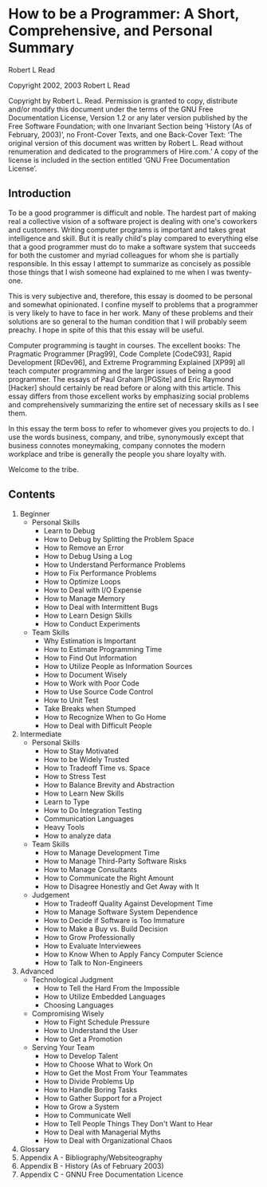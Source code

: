 # How to be a Programmer: A Short, Comprehensive, and Personal Summary
Robert L Read

Copyright 2002, 2003 Robert L Read

Copyright by Robert L. Read. Permission is granted to copy, distribute and/or modify this document under the terms of the GNU Free Documentation License, Version 1.2 or any later version published by the Free Software Foundation; with one Invariant Section being ‘History (As of February, 2003)’, no Front-Cover Texts, and one Back-Cover Text: ‘The original version of this document was written by Robert L. Read without renumeration and dedicated to the programmers of Hire.com.’ A copy of the license is included in the section entitled ‘GNU Free Documentation License’.

## Introduction
To be a good programmer is difficult and noble. The hardest part of making real a collective vision of a software project is dealing with one's coworkers and customers. Writing computer programs is important and takes great intelligence and skill. But it is really child's play compared to everything else that a good programmer must do to make a software system that succeeds for both the customer and myriad colleagues for whom she is partially responsible. In this essay I attempt to summarize as concisely as possible those things that I wish someone had explained to me when I was twenty-one.

This is very subjective and, therefore, this essay is doomed to be personal and somewhat opinionated. I confine myself to problems that a programmer is very likely to have to face in her work. Many of these problems and their solutions are so general to the human condition that I will probably seem preachy. I hope in spite of this that this essay will be useful.

Computer programming is taught in courses. The excellent books: The Pragmatic Programmer [Prag99], Code Complete [CodeC93], Rapid Development [RDev96], and Extreme Programming Explained [XP99] all teach computer programming and the larger issues of being a good programmer. The essays of Paul Graham [PGSite] and Eric Raymond [Hacker] should certainly be read before or along with this article. This essay differs from those excellent works by emphasizing social problems and comprehensively summarizing the entire set of necessary skills as I see them.

In this essay the term boss to refer to whomever gives you projects to do. I use the words business, company, and tribe, synonymously except that business connotes moneymaking, company connotes the modern workplace and tribe is generally the people you share loyalty with.

Welcome to the tribe.

## Contents

1. Beginner
	- Personal Skills
		- Learn to Debug
		- How to Debug by Splitting the Problem Space
		- How to Remove an Error
		- How to Debug Using a Log
		- How to Understand Performance Problems
		- How to Fix Performance Problems
		- How to Optimize Loops
		- How to Deal with I/O Expense
		- How to Manage Memory
		- How to Deal with Intermittent Bugs
		- How to Learn Design Skills
		- How to Conduct Experiments 
	- Team Skills
		- Why Estimation is Important
		- How to Estimate Programming Time
		- How to Find Out Information
		- How to Utilize People as Information Sources
		- How to Document Wisely
		- How to Work with Poor Code
		- How to Use Source Code Control
		- How to Unit Test
		- Take Breaks when Stumped
		- How to Recognize When to Go Home
		- How to Deal with Difficult People
2. Intermediate
	- Personal Skills
		- How to Stay Motivated
		- How to be Widely Trusted
		- How to Tradeoff Time vs. Space
		- How to Stress Test
		- How to Balance Brevity and Abstraction
		- How to Learn New Skills
		- Learn to Type
		- How to Do Integration Testing
		- Communication Languages
		- Heavy Tools
		- How to analyze data
	- Team Skills
		- How to Manage Development Time
		- How to Manage Third-Party Software Risks
		- How to Manage Consultants
		- How to Communicate the Right Amount
		- How to Disagree Honestly and Get Away with It
	- Judgement
		- How to Tradeoff Quality Against Development Time
		- How to Manage Software System Dependence
		- How to Decide if Software is Too Immature
		- How to Make a Buy vs. Build Decision
		- How to Grow Professionally
		- How to Evaluate Interviewees
		- How to Know When to Apply Fancy Computer Science
		- How to Talk to Non-Engineers
3. Advanced
	- Technological Judgment
		- How to Tell the Hard From the Impossible
		- How to Utilize Embedded Languages
		- Choosing Languages
	- Compromising Wisely
		- How to Fight Schedule Pressure
		- How to Understand the User
		- How to Get a Promotion
	- Serving Your Team
		- How to Develop Talent
		- How to Choose What to Work On
		- How to Get the Most From Your Teammates
		- How to Divide Problems Up
		- How to Handle Boring Tasks
		- How to Gather Support for a Project
		- How to Grow a System
		- How to Communicate Well
		- How to Tell People Things They Don't Want to Hear
		- How to Deal with Managerial Myths
		- How to Deal with Organizational Chaos
4. Glossary
5. Appendix A - Bibliography/Websiteography
6. Appendix B - History (As of February 2003)
7. Appendix C - GNNU Free Documentation Licence
